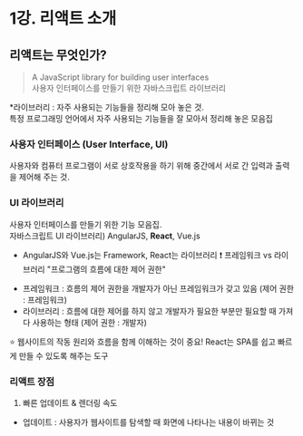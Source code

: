 # 1강. 리액트 소개
## 리액트는 무엇인가? 
> A JavaScript library for building user interfaces<br>
  사용자 인터페이스를 만들기 위한 자바스크립트 라이브러리

*라이브러리 : 자주 사용되는 기능들을 정리해 모아 놓은 것.<br>
특정 프로그래밍 언어에서 자주 사용되는 기능들을 잘 모아서 정리해 놓은 모음집

### 사용자 인터페이스 (User Interface, UI)
사용자와 컴퓨터 프로그램이 서로 상호작용을 하기 위해 중간에서 서로 간 입력과 출력을 제어해 주는 것.

### UI 라이브러리
사용자 인터페이스를 만들기 위한 기능 모음집. <br>
자바스크립트 UI 라이브러리) AngularJS, <b>React</b>, Vue.js
* AngularJS와 Vue.js는 Framework, React는 라이브러리
:heavy_exclamation_mark: 프레임워크 vs 라이브러리
"프로그램의 흐름에 대한 제어 권한"
- 프레임워크 : 흐름의 제어 권한을 개발자가 아닌 프레임워크가 갖고 있음 (제어 권한 : 프레임워크)
- 라이브러리 : 흐름에 대한 제어를 하지 않고 개발자가 필요한 부분만 필요할 때 가져다 사용하는 형태 (제어 권한 : 개발자)

:star: 웹사이트의 작동 원리와 흐름을 함께 이해하는 것이 중요! 
React는 SPA를 쉽고 빠르게 만들 수 있도록 해주는 도구

### 리액트 장점
1. 빠른 업데이트 & 렌더링 속도
* 업데이트 : 사용자가 웹사이트를 탐색할 때 화면에 나타나는 내용이 바뀌는 것
